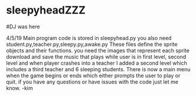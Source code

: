# sleepyheadZZZ
#DJ was here

4/5/19 Main program code is stored in sleepyhead.py you also need student.py,teacher.py,sleepy.py,awake.py
These files define the sprite objects and their functions. 
you need the images that represent each sprite 
download and save the music that plays while user is in first level, second level and when player crashes into a teacher
I added a second level which includes a third teacher and 6 sleeping students. There is now a main menu when the game begins or ends which either prompts the user to play or quit. 
if you have any questions or have issues with the code just let me know. -kim
